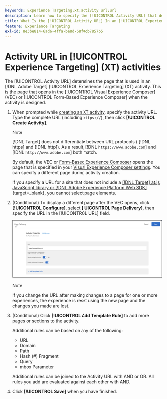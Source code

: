 ```yaml
---
keywords: Experience Targeting;xt;activity url;url
description: Learn how to specify the [!UICONTROL Activity URL] that determines the page that is used in the test and that opens when the [!UICONTROL Experience Targeting] activity is designed using [!DNL Adobe Target].
title: What Is the [!UICONTROL Activity URL] In an [!UICONTROL Experience Targeting] (XT) Activity?
feature: Experience Targeting
exl-id: 8e3be814-6ad6-4ffa-be8d-68f0cb7857b5
---
```

# Activity URL in [!UICONTROL Experience Targeting] (XT) activities

The [!UICONTROL Activity URL] determines the page that is used in an [!DNL Adobe Target] [!UICONTROL Experience Targeting] (XT) activity. This is the page that opens in the [!UICONTROL Visual Experience Composer] (VEC) or [!UICONTROL Form-Based Experience Composer] when the activity is designed.

1. When prompted while [creating an XT activity](/help/main/c-activities/t-experience-target/t-xt-create/xt-create.md), specify the activity URL. Type the complete URL (including `https://`), then click **[!UICONTROL Create Activity]**.

   >[!NOTE]
   >
   >[!DNL Target] does not differentiate between URL protocols ( [!DNL https] and [!DNL http]). As a result, [!DNL `https://www.adobe.com`] and [!DNL `http://www.adobe.com`] both match.
   >
   >By default, the VEC or [Form-Based Experience Composer](/help/main/c-experiences/form-experience-composer.md) opens the page that is specified in your [Visual Experience Composer settings](/help/main/administrating-target/visual-experience-composer-set-up.md). You can specify a different page during activity creation.
   >
   >If you specify a URL for a site that does not include a [[!DNL Target] at.js JavaScript library or [!DNL Adobe Experience Platform Web SDK]](https://experienceleague.adobe.com/docs/target-dev/developer/client-side/overview.html){target=_blank}, you cannot select page elements.

1. (Conditional) To display a different page after the VEC opens, click **[!UICONTROL Configure]**, select **[!UICONTROL Page Delivery]**, then specify the URL in the [!UICONTROL URL] field.

   ![Page Delivery dialog box](/help/main/c-activities/t-experience-target/t-xt-create/assets/url-config-new.png)

   >[!NOTE]
   >
   >If you change the URL after making changes to a page for one or more experiences, the experience is reset using the new page and the changes you made are lost.

1. (Conditional) Click **[!UICONTROL Add Template Rule]** to add more pages or sections to the activity.

   Additional rules can be based on any of the following:

   * URL 
   * Domain 
   * Path 
   * Hash (#) Fragment 
   * Query 
   * mbox Parameter

   Additional rules can be joined to the Activity URL with AND or OR. All rules you add are evaluated against each other with AND.

1. Click **[!UICONTROL Save]** when you have finished.
